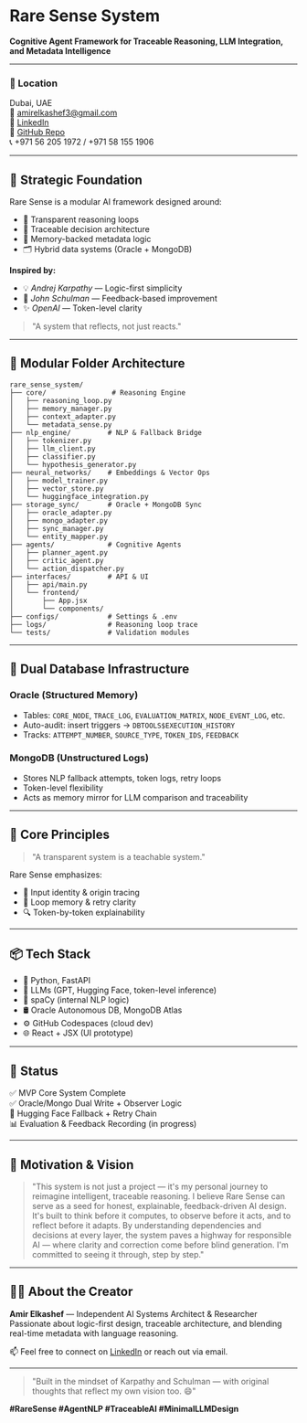 # Rare Sense System

**Cognitive Agent Framework for Traceable Reasoning, LLM Integration, and Metadata Intelligence**

---

### 📍 Location
Dubai, UAE  
📧 [amirelkashef3@gmail.com](mailto:amirelkashef3@gmail.com)  
🔗 [LinkedIn](https://www.linkedin.com/in/amir-chahine-elkashef)  
🧠 [GitHub Repo](https://github.com/amirchahin/GenAI_RareSense)  
📞 +971 56 205 1972 / +971 58 155 1906

---

## 🧭 Strategic Foundation

Rare Sense is a modular AI framework designed around:

- 🔁 Transparent reasoning loops
- 🧠 Traceable decision architecture
- 🧩 Memory-backed metadata logic
- 🗂 Hybrid data systems (Oracle + MongoDB)

**Inspired by:**
- 💡 *Andrej Karpathy* — Logic-first simplicity
- 🔁 *John Schulman* — Feedback-based improvement
- ✨ *OpenAI* — Token-level clarity

> "A system that reflects, not just reacts."

---

## 🧠 Modular Folder Architecture

```
rare_sense_system/
├── core/                # Reasoning Engine
│   ├── reasoning_loop.py
│   ├── memory_manager.py
│   ├── context_adapter.py
│   └── metadata_sense.py
├── nlp_engine/         # NLP & Fallback Bridge
│   ├── tokenizer.py
│   ├── llm_client.py
│   ├── classifier.py
│   └── hypothesis_generator.py
├── neural_networks/    # Embeddings & Vector Ops
│   ├── model_trainer.py
│   ├── vector_store.py
│   └── huggingface_integration.py
├── storage_sync/       # Oracle + MongoDB Sync
│   ├── oracle_adapter.py
│   ├── mongo_adapter.py
│   ├── sync_manager.py
│   └── entity_mapper.py
├── agents/             # Cognitive Agents
│   ├── planner_agent.py
│   ├── critic_agent.py
│   └── action_dispatcher.py
├── interfaces/         # API & UI
│   ├── api/main.py
│   └── frontend/
│       ├── App.jsx
│       └── components/
├── configs/            # Settings & .env
├── logs/               # Reasoning loop trace
└── tests/              # Validation modules
```

---

## 🧩 Dual Database Infrastructure

### Oracle (Structured Memory)
- Tables: `CORE_NODE`, `TRACE_LOG`, `EVALUATION_MATRIX`, `NODE_EVENT_LOG`, etc.
- Auto-audit: insert triggers → `DBTOOLS$EXECUTION_HISTORY`
- Tracks: `ATTEMPT_NUMBER`, `SOURCE_TYPE`, `TOKEN_IDS`, `FEEDBACK`

### MongoDB (Unstructured Logs)
- Stores NLP fallback attempts, token logs, retry loops
- Token-level flexibility
- Acts as memory mirror for LLM comparison and traceability

---

## 🧠 Core Principles

> "A transparent system is a teachable system."

Rare Sense emphasizes:
- 🪪 Input identity & origin tracing
- 🔁 Loop memory & retry clarity
- 🔍 Token-by-token explainability

---

## 📦 Tech Stack

- 🐍 Python, FastAPI
- 🔮 LLMs (GPT, Hugging Face, token-level inference)
- 🧠 spaCy (internal NLP logic)
- 🛢 Oracle Autonomous DB, MongoDB Atlas
- ⚙️ GitHub Codespaces (cloud dev)
- 🌐 React + JSX (UI prototype)

---

## 🚀 Status

✅ MVP Core System Complete  
✅ Oracle/Mongo Dual Write + Observer Logic  
🔄 Hugging Face Fallback + Retry Chain  
📊 Evaluation & Feedback Recording (in progress)

---

## 🌟 Motivation & Vision

> "This system is not just a project — it's my personal journey to reimagine intelligent, traceable reasoning. I believe Rare Sense can serve as a seed for honest, explainable, feedback-driven AI design. It's built to think before it computes, to observe before it acts, and to reflect before it adapts. By understanding dependencies and decisions at every layer, the system paves a highway for responsible AI — where clarity and correction come before blind generation. I'm committed to seeing it through, step by step."

---

## 🙋‍♂️ About the Creator

**Amir Elkashef** — Independent AI Systems Architect & Researcher  
Passionate about logic-first design, traceable architecture, and blending real-time metadata with language reasoning.

📫 Feel free to connect on [LinkedIn](https://www.linkedin.com/in/amir-chahine-elkashef) or reach out via email.

---

> "Built in the mindset of Karpathy and Schulman — with original thoughts that reflect my own vision too. 😄"

**#RareSense #AgentNLP #TraceableAI #MinimalLLMDesign**
